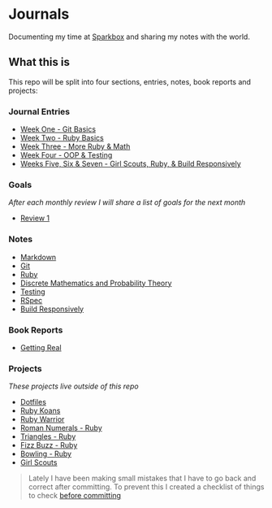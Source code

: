 # Journals

Documenting my time at [Sparkbox](http://seesparkbox.com) and sharing my notes with the world.

## What this is

This repo will be split into four sections, entries, notes, book reports and projects:

### Journal Entries

* [Week One - Git Basics](/entries/week-one.md)
* [Week Two - Ruby Basics](/entries/week-two.md)
* [Week Three - More Ruby & Math](/entries/week-three.md)
* [Week Four - OOP & Testing](/entries/week-four.md)
* [Weeks Five, Six & Seven - Girl Scouts, Ruby, & Build Responsively](/entries/weeks-five-six-seven.md)

### Goals

*After each monthly review I will share a list of goals for the next month*

* [Review 1](goals/review-1.md)

### Notes

* [Markdown](/notes/markdown.md)
* [Git](/notes/git.md)
* [Ruby](/notes/ruby/README.md)
* [Discrete Mathematics and Probability Theory](/notes/maths.md)
* [Testing](/notes/testing.md)
* [RSpec](/notes/rspec/README.md)
* [Build Responsively](/notes/build-responsively.md)

### Book Reports

* [Getting Real](book-reports/getting-real.md)

### Projects

*These projects live outside of this repo*

* [Dotfiles](https://github.com/kaseybon/dotfiles)
* [Ruby Koans](https://github.com/kaseybon/koans)
* [Ruby Warrior](https://github.com/kaseybon/ruby-warrior)
* [Roman Numerals - Ruby](https://github.com/kaseybon/katas/tree/master/ruby/roman-numerals)
* [Triangles - Ruby](https://github.com/kaseybon/katas/tree/master/ruby/triangles)
* [Fizz Buzz - Ruby](https://github.com/kaseybon/katas/tree/master/ruby/fizz-buzz)
* [Bowling - Ruby](https://github.com/kaseybon/katas/tree/master/ruby/bowling)
* [Girl Scouts](https://github.com/sparkbox/gswo-workshop)

> Lately I have been making small mistakes that I have to go back and correct after committing. To prevent this I created a checklist of things to check [before committing](before-committing.md)